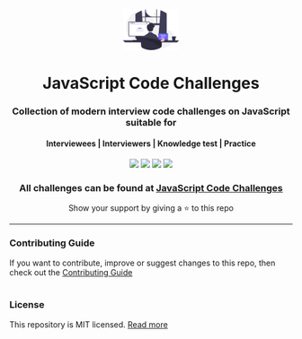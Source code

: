 <div align="center">
	<a href="https://jscodechallenges.vercel.app/"><img src="web/public/hero.svg" alt="hero" width="100px"/></a>
	<h1>JavaScript Code Challenges</h1>
	<h3>Collection of modern interview code challenges on JavaScript suitable for</h3>
	<h4>Interviewees | Interviewers | Knowledge test | Practice</h4>
	<p>
		<a name="stars"><img src="https://img.shields.io/github/stars/sadanandpai/javascript-code-challenges?style=for-the-badge"></a>
		<a name="forks"><img src="https://img.shields.io/github/forks/sadanandpai/javascript-code-challenges?logoColor=green&style=for-the-badge"></a>
		<a name="contributions"><img src="https://img.shields.io/github/contributors/sadanandpai/javascript-code-challenges?logoColor=green&style=for-the-badge"></a>
		<a name="license"><img src="https://img.shields.io/github/license/sadanandpai/javascript-code-challenges?style=for-the-badge"></a>
	</p>
	<h3>All challenges can be found at <a href="https://jscodechallenges.vercel.app/">JavaScript Code Challenges</a></h3>
	<p>Show your support by giving a ⭐ to this repo</p>
</div>

---

### Contributing Guide

If you want to contribute, improve or suggest changes to this repo, then check out the [Contributing Guide](./contributing.md)
<br/><br/>

### License

This repository is MIT licensed. [Read more](./LICENSE)
